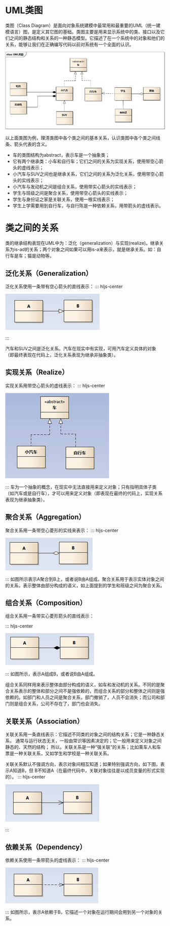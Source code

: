 # UML类图

类图（Class Diagram）是面向对象系统建模中最常用和最重要的UML（统一建模语言）图，是定义其它图的基础。类图主要是用来显示系统中的类、接口以及它们之间的静态结构和关系的一种静态模型。它描述了在一个系统中的对象和他们的关系，能够让我们在正确编写代码以前对系统有一个全面的认识。

![title](https://raw.githubusercontent.com/XQLong/Logging/master/gitnote/2019/07/09/1562658951130-1562658951136.png)

以上面类图为例，理清类图中各个类之间的基本关系，认识类图中各个类之间线条、箭头代表的含义。

- 车的类图结构为abstract，表示车是一个抽象类；
- 它有两个继承类：小车和自行车；它们之间的关系为实现关系，使用带空心箭头的虚线表示；
- 小汽车与SUV之间也是继承关系，它们之间的关系为泛化关系，使用带空心箭头的实线表示；
- 小汽车与发动机之间是组合关系，使用带实心箭头的实线表示；
- 学生与班级之间是聚合关系，使用带空心箭头的实线表示；
- 学生与身份证之家是关联关系，使用一根实线表示；
- 学生上学需要用到自行车，与自行陈是一种依赖关系，用带箭头的虚线表示。


# 类之间的关系

类的继承结构表现在UML中为：泛化（generalization）与实现(realize)。继承关系为is-ad的关系；两个对象之间如果可以用is-a来表示，就是继承关系。如：自行车是车；猫是动物等。

## 泛化关系（Generalization）
泛化关系使用一条带有空心箭头的直线表示：
::: hljs-center

![title](https://raw.githubusercontent.com/XQLong/Logging/master/gitnote/2019/07/09/1562660725375-1562660725381.png)

:::

汽车和SUV之间是泛化关系。汽车在现实中有实现，可用汽车定义具体的对象（即最终表现在代码上，泛化关系表现为继承非抽象类）。

## 实现关系（Realize）
实现关系用带空心箭头的虚线表示：
::: hljs-center

![title](https://raw.githubusercontent.com/XQLong/Logging/master/gitnote/2019/07/09/1562661515312-1562661515317.png)

:::
车为一个抽象的概念，在现实中无法直接用来定义对象；只有指明具体子类（如汽车或是自行车），才可以用来定义对象（即表现在最终的代码上，实现关系表现为继承抽象类）。

## 聚合关系（Aggregation）

聚合关系用一条带空心菱形的实线来表示：
::: hljs-center

![title](https://raw.githubusercontent.com/XQLong/Logging/master/gitnote/2019/07/09/1562661881106-1562661881119.png)

:::
如图所示表示A聚合到B上，或者说B由A组成。聚合关系用于表示实体对象之间的关系，表示整体由部分构成的语义，如上面提到的学生和班级之间为聚合关系。

## 组合关系（Composition）

组合关系用一条带实心菱形箭头的直线表示：

::: hljs-center

![title](https://raw.githubusercontent.com/XQLong/Logging/master/gitnote/2019/07/09/1562662348681-1562662348690.png)

:::
如图所示，表示A组成B，或者说B由A组成。

组合关系同样用来表示整体由部分构成的语义，如车和发动机的关系。不同的是聚合关系表示的整体和部分之间不是强依赖的，而组合关系的部分和整体之间则是强依赖的。如部门和人员之间是聚合关系，部门撤销了，人员不会消失；而公司和部门则是组合关系，公司不存在了，部门也会消失。

## 关联关系（Association）

关联关系用一条直线表示：它描述不同类的对象之间的结构关系；它是一种静态关系， 通常与运行状态无关，一般由常识等因素决定的；它一般用来定义对象之间静态的、天然的结构； 所以，关联关系是一种“强关联”的关系；比如乘车人和车票是一种关联关系，又如学生和学校是一种关联关系。

关联关系默认不强调方向，表示对象间相互知道；如果特别强调方向，如下图，表示A知道B，但 B不知道A（在最终代码中，关联对象往往是以成员变量的形式实现的）。
::: hljs-center

![title](https://raw.githubusercontent.com/XQLong/Logging/master/gitnote/2019/07/09/1562663027115-1562663027121.png)

:::

## 依赖关系（Dependency）

依赖关系使用一条带箭头的虚线表示：
::: hljs-center

![title](https://raw.githubusercontent.com/XQLong/Logging/master/gitnote/2019/07/09/1562664335597-1562664335603.png)

:::
如图所示，表示A依赖于B，它描述一个对象在运行期间会用到另一个对象的关系。















